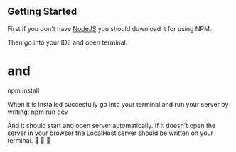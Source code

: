 ## Getting Started

First if you don't have [NodeJS](https://nodejs.org/en/) you should download it for using NPM. 

Then go into your IDE and open terminal.
# and
npm install

When it is installed succesfully go into your terminal and run your server by writing:
npm run dev

And it should start and open server automatically.
If it doesn't open the server in your browser the LocalHost server should be written on your terminal. 
🚀 🚀 🚀
